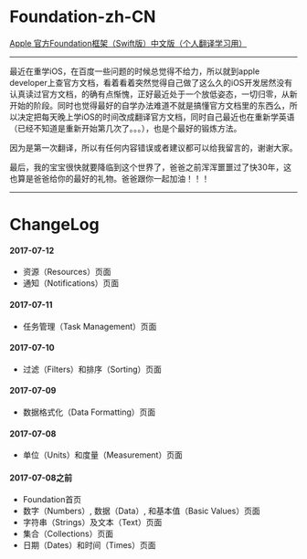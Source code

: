 # Foundation-zh-CN
[Apple 官方Foundation框架（Swift版）中文版（个人翻译学习用）](foundation.md)

---

最近在重学iOS，在百度一些问题的时候总觉得不给力，所以就到apple developer上查官方文档，看着看着突然觉得自己做了这么久的iOS开发居然没有认真读过官方文档，的确有点惭愧，正好最近处于一个放低姿态，一切归零，从新开始的阶段。同时也觉得最好的自学办法难道不就是搞懂官方文档里的东西么，所以决定把每天晚上学iOS的时间改成翻译官方文档，同时自己最近也在重新学英语（已经不知道是重新开始第几次了。。。），也是个最好的锻炼方法。

因为是第一次翻译，所以有任何内容错误或者建议都可以给我留言的，谢谢大家。

最后，我的宝宝很快就要降临到这个世界了，爸爸之前浑浑噩噩过了快30年，这也算是爸爸给你的最好的礼物。爸爸跟你一起加油！！！

---

# ChangeLog
#### 2017-07-12
- 资源（Resources）页面
- 通知（Notifications）页面

#### 2017-07-11
- 任务管理（Task Management）页面

#### 2017-07-10
- 过滤（Filters）和排序（Sorting）页面

#### 2017-07-09
- 数据格式化（Data Formatting）页面

#### 2017-07-08
- 单位（Units）和度量（Measurement）页面

#### 2017-07-08之前
- Foundation首页
- 数字（Numbers）, 数据（Data）, 和基本值（Basic Values）页面
- 字符串（Strings）及文本（Text）页面
- 集合（Collections）页面
- 日期（Dates）和时间（Times）页面
